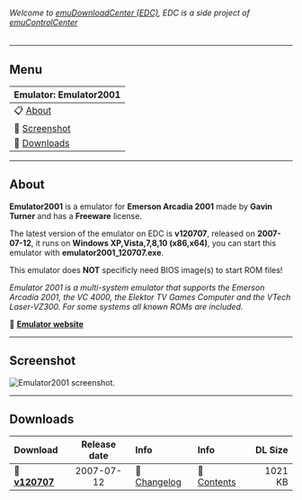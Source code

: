 ###### Welcome to [emuDownloadCenter (EDC)](https://github.com/PhoenixInteractiveNL/emuDownloadCenter/wiki/), EDC is a side project of [emuControlCenter](https://github.com/PhoenixInteractiveNL/emuControlCenter/wiki/)
***
## Menu
| **Emulator: Emulator2001** |
|:---------|
| :clipboard: [About](#about) |
| :sunrise: [Screenshot](#screenshot) |
| :floppy_disk: [Downloads](#downloads) |
***
## About
**Emulator2001** is a emulator for **Emerson Arcadia 2001** made by **Gavin Turner** and has a **Freeware** license.

The latest version of the emulator on EDC is **v120707**, released on **2007-07-12**, it runs on **Windows XP,Vista,7,8,10 (x86,x64)**, you can start this emulator with **emulator2001_120707.exe**.

This emulator does **NOT** specificly need BIOS image(s) to start ROM files!

_Emulator 2001 is a multi-system emulator that supports the Emerson Arcadia 2001, the VC 4000, the Elektor TV Games Computer and the VTech Laser-VZ300. For some systems all known ROMs are included._

:link: [**Emulator website**](http://www.gstsoftware.co.nz/)
***
## Screenshot
![](https://raw.githubusercontent.com/PhoenixInteractiveNL/emuDownloadCenter/master/hooks/emu2001/screen.jpg "Emulator2001 screenshot.")
***
## Downloads
| Download | Release date  | Info       | Info       | DL Size    |
|:---------|:-------------:|:-----------|:-----------|-----------:|
| :floppy_disk: [**v120707**](https://github.com/PhoenixInteractiveNL/edc-repo0002/raw/master/em2001/120707.7z) | 2007-07-12 | :page_facing_up: [Changelog](https://github.com/PhoenixInteractiveNL/edc-repo0002/blob/master/emu2001/120707_changelog.txt) | :mag_right: [Contents](https://github.com/PhoenixInteractiveNL/edc-repo0002/blob/master/emu2001/120707_contents.txt) | 1021 KB |
